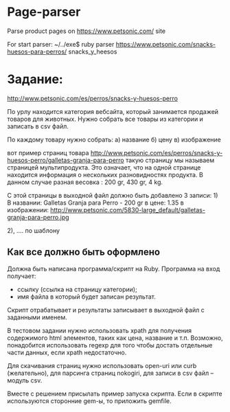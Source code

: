 # Page-parser

Parse product pages on https://www.petsonic.com/ site

For start parser:
~/../exe$ ruby parser https://www.petsonic.com/snacks-huesos-para-perros/ snacks_y_heesos



# Задание:
http://www.petsonic.com/es/perros/snacks-y-huesos-perro

По урлу находится категория вебсайта, который занимается продажей товаров для животных.
Нужно собрать все товары из категории и записать в csv файл.

По каждому товару нужно собрать:
а) название
б) цену
в) изображение

вот пример страниц товара
http://www.petsonic.com/es/perros/snacks-y-huesos-perro/galletas-granja-para-perro
такую страницу мы называем страницей мультипродукта. Это означает, что на одной странице находится информация о нескольких разновидностях продукта. В данном случае разная весовка : 200 gr, 430 gr, 4 kg.

С этой страницы в выходной файл должно быть добавлено 3 записи:
1)
В названии: Galletas Granja para Perro -  200 gr
в цене: 1.35
в изображении: http://www.petsonic.com/5830-large_default/galletas-granja-para-perro.jpg

2), …. по шаблону

## Как все должно быть оформлено

Должна быть написана программа/скрипт на Ruby.
Программа на вход получает:
* ссылку (ссылка на страницу категории);
* имя файла в который будет записан результат.

Скрипт отрабатывает и результаты записывает в выходной файл с заданными именем.

В тестовом задании нужно использовать xpath для получения содержимого html элементов, таких как цена, название и т.п. Возможно, понадобится использовать regexp для того чтобы достать отдельные части данных, если xpath недостаточно.

Для скачивания страниц нужно использовать open-uri или curb (желательно), для парсинга страниц nokogiri, для записи в csv файл – модуль csv.

Вместе с решением присылать пример запуска скрипта. Если в скрипте используются сторонние gem-ы, то приложить gemfile.
